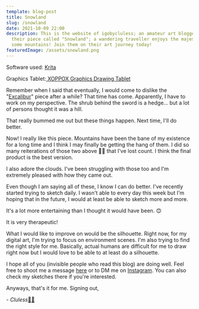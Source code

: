 ```yaml
---
template: blog-post
title: Snowland
slug: /snowland
date: 2021-10-09 22:00
description: This is the website of igobycluless; an amateur art blogger. Here's
  their piece called "Snowland"; a wandering traveller enjoys the majesty of
  some mountains! Join them on their art journey today!
featuredImage: /assets/snowland.png
---
```

Software used: [Krita](https://krita.org/en/)

Graphics Tablet:[ XOPPOX Graphics Drawing Tablet](https://www.amazon.com/XOPPOX-Graphics-Battery-Free-Compatible-Painting/dp/B08TC1N6JS)

Remember when I said that eventually, I would come to dislike the "[Excalibur](https://igobycluless.netlify.app/excalibur)" piece after a while? That time has come. Apparently, I have to work on my perspective. The shrub behind the sword is a hedge... but a lot of persons thought it was a hill.

That really bummed me out but these things happen. Next time, I'll do better.

Now! I really like this piece. Mountains have been the bane of my existence for a long time and I think I may finally be getting the hang of them. I did so many reiterations of those two above ☝🏽 that I've lost count. I think the final product is the best version.

I also adore the clouds. I've been struggling with those too and I'm extremely pleased with how they came out. 

Even though I am saying all of these, I know I can do better. I've recently started trying to sketch daily. I wasn't able to every day this week but I'm hoping that in the future, I would at least be able to sketch more and more. 

It's a lot more entertaining than I thought it would have been. 😊

It is very therapeutic! 

What I would like to improve on would be the silhouette. Right now, for my digital art, I'm trying to focus on environment scenes. I'm also trying to find the right style for me. Basically, actual humans are difficult for me to draw right now but I would love to be able to at least do a silhouette.

I hope all of you (invisible people who read this blog) are doing well. Feel free to shoot me a message [here](https://igobycluless.netlify.app/contact) or to DM me on [Instagram](https://www.instagram.com/igobycluless/). You can also check my sketches there if you're interested.

Anyways, that's it for me. Signing out,

\- *Cluless*[✌🏽](https://emojipedia.org/victory-hand-medium-skin-tone/)